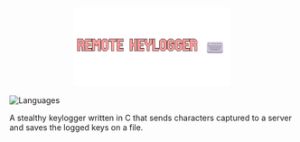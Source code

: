<p align="center">
  <img src="https://github.com/Nizar1999/Remote-Keylogger/blob/master/screenshots/Banner.png" width = 55%; height=55% />
</p>

![Languages](https://img.shields.io/badge/-C-white?style=for-the-badge&logo=c&logoColor=%23FF9B9B) 

A stealthy keylogger written in C that sends characters captured to a server and saves the logged keys on a file.
